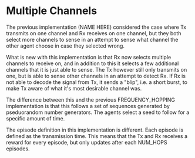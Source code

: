 # Multiple Channels

The previous implementation (NAME HERE) considered the case where Tx transmits on one channel and Rx receives on one channel, but they both select more channels to sense in an attempt to sense what channel the other agent choose in case they selected wrong.

What is new with this implementation is that Rx now selects multiple channels to receive on, and in addition to this it selects a few additional channels that it is just able to sense. The Tx however still only transmits on one, but is able to sense other channels in an attempt to detect Rx. If Rx is not able to decode the signal from Tx, it sends a "blip", i.e. a short burst, to make Tx aware of what it's most desirable channel was.

The difference between this and the previous FREQUENCY_HOPPING implementation is that this follows a set of sequences generated by pseduorandom number generators. The agents select a seed to follow for a specific amount of time.

The episode definition in this implementation is different. Each episode is defined as the transmission time. This means that the Tx and Rx receives a reward for every episode, but only updates after each NUM_HOPS episodes.